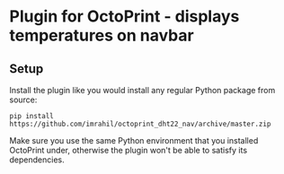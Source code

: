 # Plugin for OctoPrint - displays temperatures on navbar

## Setup

Install the plugin like you would install any regular Python package from source:

    pip install https://github.com/imrahil/octoprint_dht22_nav/archive/master.zip
    
Make sure you use the same Python environment that you installed OctoPrint under, otherwise the plugin
won't be able to satisfy its dependencies.

